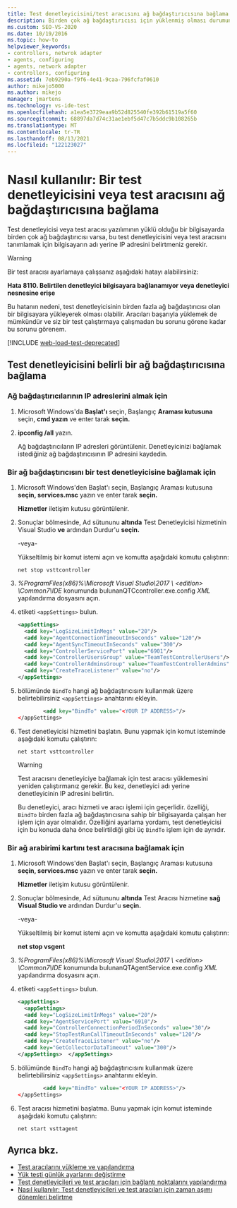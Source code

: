 ```yaml
---
title: Test denetleyicisini/test aracısını ağ bağdaştırıcısına bağlama
description: Birden çok ağ bağdaştırıcısı için yüklenmiş olması durumunda bir IP adresi kullanarak bir test denetleyicisini veya test aracısını bir ağ bağdaştırıcısına bağlamayı öğrenin.
ms.custom: SEO-VS-2020
ms.date: 10/19/2016
ms.topic: how-to
helpviewer_keywords:
- controllers, netwrok adapter
- agents, configuring
- agents, network adapter
- controllers, configuring
ms.assetid: 7eb9290a-f9f6-4e41-9caa-796fcfaf0610
author: mikejo5000
ms.author: mikejo
manager: jmartens
ms.technology: vs-ide-test
ms.openlocfilehash: a1ea5e3729eaa9b52d825540fe392b61519a5f60
ms.sourcegitcommit: 68897da7d74c31ae1ebf5d47c7b5ddc9b108265b
ms.translationtype: MT
ms.contentlocale: tr-TR
ms.lasthandoff: 08/13/2021
ms.locfileid: "122123027"
---
```

# <a name="how-to-bind-a-test-controller-or-test-agent-to-a-network-adapter"></a>Nasıl kullanılır: Bir test denetleyicisini veya test aracısını ağ bağdaştırıcısına bağlama

Test denetleyicisi veya test aracısı yazılımının yüklü olduğu bir bilgisayarda birden çok ağ bağdaştırıcısı varsa, bu test denetleyicisini veya test aracısını tanımlamak için bilgisayarın adı yerine IP adresini belirtmeniz gerekir.

> [!WARNING]
> Bir test aracısı ayarlamaya çalışsanız aşağıdaki hatayı alabilirsiniz:
>
> **Hata 8110. Belirtilen denetleyici bilgisayara bağlanamıyor veya denetleyici nesnesine erişe**
>
> Bu hatanın nedeni, test denetleyicisinin birden fazla ağ bağdaştırıcısı olan bir bilgisayara yükleyerek olması olabilir. Aracıları başarıyla yüklemek de mümkündür ve siz bir test çalıştırmaya çalışmadan bu sorunu görene kadar bu sorunu görenem.

[!INCLUDE [web-load-test-deprecated](includes/web-load-test-deprecated.md)]

## <a name="bind-a-test-controller-to-a-specific-network-adapter"></a>Test denetleyicisini belirli bir ağ bağdaştırıcısına bağlama

### <a name="to-obtain-the-ip-addresses-of-the-network-adapters"></a>Ağ bağdaştırıcılarının IP adreslerini almak için

1. Microsoft Windows'da **Başlat'ı** seçin, Başlangıç **Araması kutusuna** seçin, **cmd yazın** ve enter tarak **seçin.**

2. **ipconfig /all** yazın.

     Ağ bağdaştırıcıların IP adresleri görüntülenir. Denetleyicinizi bağlamak istediğiniz ağ bağdaştırıcısının IP adresini kaydedin.

### <a name="to-bind-a-network-adapter-to-a-test-controller"></a>Bir ağ bağdaştırıcısını bir test denetleyicisine bağlamak için

1. Microsoft Windows'den Başlat'ı seçin,  Başlangıç Araması kutusuna **seçin, services.msc** yazın ve enter tarak **seçin.**

     **Hizmetler** iletişim kutusu görüntülenir.

2. Sonuçlar bölmesinde, Ad sütununu **altında** Test Denetleyicisi hizmetinin Visual Studio **ve** ardından Durdur'u **seçin.**

     -veya-

     Yükseltilmiş bir komut istemi açın ve komutta aşağıdaki komutu çalıştırın:

     `net stop vsttcontroller`

3. *%ProgramFiles(x86)%\Microsoft Visual Studio\2017 \\ \<edition> \Common7\IDE* konumunda bulunanQTCcontroller.exe.config *XML* yapılandırma dosyasını açın.

4. etiketi `<appSettings>` bulun.

    ```xml
    <appSettings>
      <add key="LogSizeLimitInMegs" value="20"/>
      <add key="AgentConnectionTimeoutInSeconds" value="120"/>
      <add key="AgentSyncTimeoutInSeconds" value="300"/>
      <add key="ControllerServicePort" value="6901"/>
      <add key="ControllerUsersGroup" value="TeamTestControllerUsers"/>
      <add key="ControllerAdminsGroup" value="TeamTestControllerAdmins"/>
      <add key="CreateTraceListener" value="no"/>
    </appSettings>
    ```

5. bölümünde `BindTo` hangi ağ bağdaştırıcısını kullanmak üzere belirtebilirsiniz `<appSettings>` anahtarını ekleyin.

    ```xml
            <add key="BindTo" value="<YOUR IP ADDRESS>"/>
    </appSettings>
    ```

6. Test denetleyicisi hizmetini başlatın. Bunu yapmak için komut isteminde aşağıdaki komutu çalıştırın:

    `net start vsttcontroller`

    > [!WARNING]
    > Test aracısını denetleyiciye bağlamak için test aracısı yüklemesini yeniden çalıştırmanız gerekir. Bu kez, denetleyici adı yerine denetleyicinin IP adresini belirtin.

     Bu denetleyici, aracı hizmeti ve aracı işlemi için geçerlidir. özelliği, `BindTo` birden fazla ağ bağdaştırıcısına sahip bir bilgisayarda çalışan her işlem için ayar olmalıdır. Özelliğini ayarlama yordamı, test denetleyicisi için bu konuda daha önce belirtildiği gibi üç `BindTo` işlem için de aynıdır.

### <a name="to-bind-a-network-interface-card-to-a-test-agent"></a>Bir ağ arabirimi kartını test aracısına bağlamak için

1. Microsoft Windows'den Başlat'ı seçin,  Başlangıç Araması kutusuna **seçin, services.msc** yazın ve enter tarak **seçin.**

    **Hizmetler** iletişim kutusu görüntülenir.

2. Sonuçlar bölmesinde, Ad sütununu **altında** Test Aracısı hizmetine **sağ Visual Studio ve** ardından Durdur'u **seçin.**

     -veya-

     Yükseltilmiş bir komut istemi açın ve komutta aşağıdaki komutu çalıştırın:

     **net stop vsgent**

3. *%ProgramFiles(x86)%\Microsoft Visual Studio\2017 \\ \<edition> \Common7\IDE* konumunda bulunanQTAgentService.exe.config *XML* yapılandırma dosyasını açın.

4. etiketi `<appSettings>` bulun.

    ```xml
    <appSettings>
      <appSettings>
      <add key="LogSizeLimitInMegs" value="20"/>
      <add key="AgentServicePort" value="6910"/>
      <add key="ControllerConnectionPeriodInSeconds" value="30"/>
      <add key="StopTestRunCallTimeoutInSeconds" value="120"/>
      <add key="CreateTraceListener" value="no"/>
      <add key="GetCollectorDataTimeout" value="300"/>
    </appSettings>  </appSettings>
    ```

5. bölümünde `BindTo` hangi ağ bağdaştırıcısını kullanmak üzere belirtebilirsiniz `<appSettings>` anahtarını ekleyin.

    ```xml
            <add key="BindTo" value="<YOUR IP ADDRESS>"/>
    </appSettings>
    ```

6. Test aracısı hizmetini başlatma. Bunu yapmak için komut isteminde aşağıdaki komutu çalıştırın:

    `net start vsttagent`

## <a name="see-also"></a>Ayrıca bkz.

- [Test aracılarını yükleme ve yapılandırma](../test/lab-management/install-configure-test-agents.md)
- [Yük testi günlük ayarlarını değiştirme](../test/modify-load-test-logging-settings.md)
- [Test denetleyicileri ve test aracıları için bağlantı noktalarını yapılandırma](../test/configure-ports-for-test-controllers-and-test-agents.md)
- [Nasıl kullanılır: Test denetleyicileri ve test aracıları için zaman aşımı dönemleri belirtme](../test/how-to-specify-timeout-periods-for-test-controllers-and-test-agents.md)
